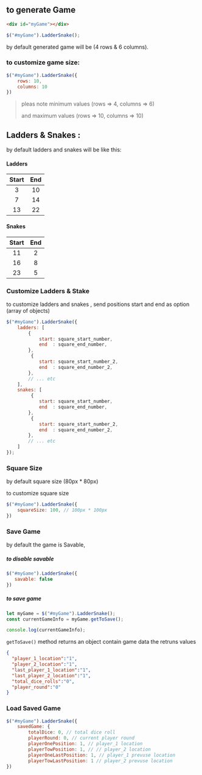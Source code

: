 

## to generate Game

```html
<div id="myGame"></div>
```

```js
$("#myGame").LadderSnake();
```

by default generated game will be (4 rows & 6 columns).

### to customize game size: 

```js
$("#myGame").LadderSnake({
    rows: 10,
    columns: 10
})
```

> pleas note minimum values (rows => 4, columns => 6)
>
> and maximum values (rows => 10, columns => 10)



## Ladders & Snakes :

by default ladders and snakes will be like this:

#### Ladders

| Start | End  |
| :---: | :--: |
|   3   |  10  |
|   7   |  14  |
|  13   |  22  |

#### Snakes

| Start | End  |
| :---: | :--: |
|  11   |  2   |
|  16   |  8   |
|  23   |  5   |



### Customize Ladders & Stake

to customize ladders and snakes , send positions start and end as option (array of objects)

```js
$("#myGame").LadderSnake({
    ladders: [
        {
            start: square_start_number,
            end  : square_end_number,
        },
         {
            start: square_start_number_2,
            end  : square_end_number_2,
        },
		// ... etc
    ],
    snakes: [
         {
            start: square_start_number,
            end  : square_end_number,
        },
         {
            start: square_start_number_2,
            end  : square_end_number_2,
        },
		// ... etc
    ]
});
```



### Square Size

by default square size (80px * 80px)

to customize square size

```js
$("#myGame").LadderSnake({
    squareSize: 100, // 100px * 100px
})
```

### Save Game
by default the game is Savable, 
##### to disable savable
 ```js
$("#myGame").LadderSnake({
    savable: false
})
```
##### to save game
```js
let myGame = $("#myGame").LadderSnake();
const currentGameInfo = myGame.getToSave();

console.log(currentGameInfo);
```
`getToSave()` method returns an object contain game data
the retruns values
```json
{
  "player_1_location":"1",
  "player_2_location":"1",
  "last_player_1_location":"1",
  "last_player_2_location":"1",
  "total_dice_rolls":"0",
  "player_round":"0"
}
``` 



### Load Saved Game

```js
$("#myGame").LadderSnake({
    savedGame: {
        totalDice: 0, // total dice roll
        playerRound: 0, // current player round
        playerOnePosition: 1, // player_1 location
        playerTowPosition: 1, // // player_2 location
        playerOneLastPosition: 1, // player_1 prevuse location
        playerTowLastPosition: 1 // player_2 prevuse location
})
```

